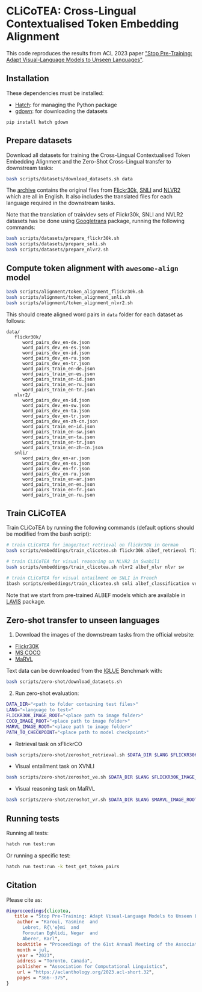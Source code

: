 # CLiCoTEA: Cross-Lingual Contextualised Token Embedding Alignment

This code reproduces the results from ACL 2023 paper ["Stop Pre-Training: Adapt Visual-Language Models to Unseen Languages"](https://arxiv.org/abs/2306.16774).

## Installation
These dependencies must be installed:
- [Hatch](https://hatch.pypa.io/): for managing the Python package
- [gdown](https://pypi.org/project/gdown/): for downloading the datasets
```
pip install hatch gdown
```

## Prepare datasets

Download all datasets for training the Cross-Lingual Contextualised Token Embedding Alignment and the Zero-Shot Cross-Lingual transfer to downstream tasks:
```bash
bash scripts/datasets/download_datasets.sh data
```
The [archive](https://drive.google.com/file/d/1qG3smKmz6l9BDwTxOwjcWhT4IGh4jIfB/view?usp=sharing) contains the original files from [Flickr30k](https://shannon.cs.illinois.edu/DenotationGraph/), [SNLI](https://huggingface.co/datasets/snli) and [NLVR2](https://github.com/lil-lab/nlvr/tree/master/nlvr2) which are all in English.
It also includes the translated files for each language required in the downstream tasks.

Note that the translation of train/dev sets of Flickr30k, SNLI and NVLR2 datasets has be done using [Googletrans](https://py-googletrans.readthedocs.io/en/latest/) package, running the following commands:
```bash
bash scripts/datasets/prepare_flickr30k.sh
bash scripts/datasets/prepare_snli.sh
bash scripts/datasets/prepare_nlvr2.sh
```

## Compute token alignment with `awesome-align` model

```bash
bash scripts/alignment/token_alignment_flickr30k.sh
bash scripts/alignment/token_alignment_snli.sh
bash scripts/alignment/token_alignment_nlvr2.sh
```
This should create aligned word pairs in `data` folder for each dataset as follows:
```
data/
   flickr30k/
      word_pairs_dev_en-de.json
      word_pairs_dev_en-es.json
      word_pairs_dev_en-id.json
      word_pairs_dev_en-ru.json
      word_pairs_dev_en-tr.json
      word_pairs_train_en-de.json
      word_pairs_train_en-es.json
      word_pairs_train_en-id.json
      word_pairs_train_en-ru.json
      word_pairs_train_en-tr.json
   nlvr2/
      word_pairs_dev_en-id.json
      word_pairs_dev_en-sw.json
      word_pairs_dev_en-ta.json
      word_pairs_dev_en-tr.json
      word_pairs_dev_en-zh-cn.json
      word_pairs_train_en-id.json
      word_pairs_train_en-sw.json
      word_pairs_train_en-ta.json
      word_pairs_train_en-tr.json
      word_pairs_train_en-zh-cn.json
   snli/
      word_pairs_dev_en-ar.json
      word_pairs_dev_en-es.json
      word_pairs_dev_en-fr.json
      word_pairs_dev_en-ru.json
      word_pairs_train_en-ar.json
      word_pairs_train_en-es.json
      word_pairs_train_en-fr.json
      word_pairs_train_en-ru.json
```

## Train CLiCoTEA

Train CLiCoTEA by running the following commands (default options should be modified from the bash script):
```bash
# train CLiCoTEA for image/text retrieval on flickr30k in German
bash scripts/embeddings/train_clicotea.sh flickr30k albef_retrieval flickr de

# train CLiCoTEA for visual reasoning on NLVR2 in Swahili
bash scripts/embeddings/train_clicotea.sh nlvr2 albef_nlvr nlvr sw

# train CLiCoTEA for visual entailment on SNLI in French
1bash scripts/embeddings/train_clicotea.sh snli albef_classification ve fr
```
Note that we start from pre-trained ALBEF models which are available in [LAVIS](https://github.com/salesforce/LAVIS) package.

## Zero-shot transfer to unseen languages

1. Download the images of the downstream tasks from the official website:
- [Flickr30K](https://www.kaggle.com/hsankesara/flickr-image-dataset)
- [MS COCO](https://cocodataset.org/#download)
- [MaRVL](https://borealisdata.ca/dataset.xhtml?persistentId=doi:10.5683/SP3/42VZ4P)

Text data can be downloaded from the [IGLUE](https://github.com/e-bug/iglue) Benchmark with:
```bash
bash scripts/zero-shot/download_datasets.sh
```

2. Run zero-shot evaluation:
```bash
DATA_DIR="<path to folder containing test files>"
LANG="<language to test>"
FLICKR30K_IMAGE_ROOT="<place path to image folder>"
COCO_IMAGE_ROOT="<place path to image folder>"
MARVL_IMAGE_ROOT="<place path to image folder>"
PATH_TO_CHECKPOINT="<place path to model checkpoint>"
```
- Retrieval task on xFlickrCO

```bash
bash scripts/zero-shot/zeroshot_retrieval.sh $DATA_DIR $LANG $FLICKR30K_IMAGE_ROOT $COCO_IMAGE_ROOT $PATH_TO_CHECKPOINT
```

- Visual entailment task on XVNLI

```bash
bash scripts/zero-shot/zeroshot_ve.sh $DATA_DIR $LANG $FLICKR30K_IMAGE_ROOT $PATH_TO_CHECKPOINT
```

- Visual reasoning task on MaRVL

```bash
bash scripts/zero-shot/zeroshot_vr.sh $DATA_DIR $LANG $MARVL_IMAGE_ROOT $PATH_TO_CHECKPOINT
```

## Running tests

Running all tests:
```bash
hatch run test:run
```

Or running a specific test:
```bash
hatch run test:run -k test_get_token_pairs
```

## Citation

Please cite as:

```bibtex
@inproceedings{clicotea,
   title = "Stop Pre-Training: Adapt Visual-Language Models to Unseen Languages",
    author = "Karoui, Yasmine  and
      Lebret, R{\'e}mi  and
      Foroutan Eghlidi, Negar  and
      Aberer, Karl",
    booktitle = "Proceedings of the 61st Annual Meeting of the Association for Computational Linguistics (Volume 2: Short Papers)",
    month = jul,
    year = "2023",
    address = "Toronto, Canada",
    publisher = "Association for Computational Linguistics",
    url = "https://aclanthology.org/2023.acl-short.32",
    pages = "366--375",
}
```
